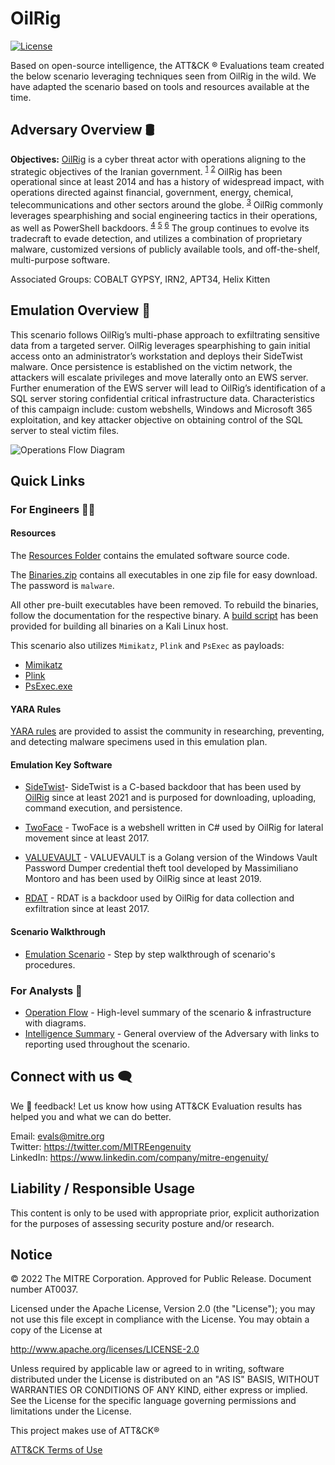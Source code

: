 # OilRig

[![License](https://img.shields.io/badge/License-Apache_2.0-blue.svg)](https://opensource.org/licenses/Apache-2.0)

Based on open-source intelligence, the ATT&CK ® Evaluations team created the below scenario leveraging techniques seen from OilRig in the wild. We have adapted the scenario based on tools and resources available at the time.

## Adversary Overview 🛢️
**Objectives:** [OilRig](https://attack.mitre.org/groups/G0049/) is a cyber threat actor with operations aligning to the strategic objectives of the Iranian government. <sup>[1](https://cyware.com/blog/apt34-the-helix-kitten-cybercriminal-group-loves-to-meow-middle-eastern-and-international-organizations-48ae)</sup> <sup>[2](https://unit42.paloaltonetworks.com/threat-brief-iranian-linked-cyber-operations/)</sup> OilRig has been operational since at least 2014 and has a history of widespread impact, with operations directed against financial, government, energy, chemical, telecommunications and other sectors around the globe. <sup>[3](https://www.fortinet.com/blog/threat-research/please-confirm-you-received-our-apt)</sup>  OilRig commonly leverages spearphishing and social engineering tactics in their operations, as well as PowerShell backdoors. <sup>[4](https://www.mandiant.com/resources/blog/targeted-attack-in-middle-east-by-apt34)</sup> <sup>[5](https://www.attackiq.com/2022/07/11/oilrig-attack-graphs-emulating-the-iranian-threat-actors-global-campaigns/)</sup> <sup>[6](https://securelist.com/oilrigs-poison-frog/95490/)</sup> The group continues to evolve its tradecraft to evade detection, and utilizes a combination of proprietary malware, customized versions of publicly available tools, and off-the-shelf, multi-purpose software.

Associated Groups: COBALT GYPSY, IRN2, APT34, Helix Kitten



## Emulation Overview 📖
This scenario follows OilRig’s multi-phase approach to exfiltrating sensitive data from a targeted server. OilRig leverages spearphishing to gain initial access onto an administrator’s workstation and deploys their SideTwist malware. Once persistence is established on the victim network, the attackers will escalate privileges and move laterally onto an EWS server. Further enumeration of the EWS server will lead to OilRig’s identification of a SQL server storing confidential critical infrastructure data. Characteristics of this campaign include: custom webshells, Windows and Microsoft 365 exploitation, and key attacker objective on obtaining control of the SQL server to steal victim files.<br>

![Operations Flow Diagram](./Resources/images/OpsFlow.png)

## Quick Links
### For Engineers 🧑‍💻
#### Resources

The [Resources Folder](./Resources/) contains the emulated software source code.

The [Binaries.zip](./Resources/Binaries/binaries.zip) contains all executables in one zip file for easy download. The password is `malware`.

All other pre-built executables have been removed. To rebuild the binaries, follow the documentation for the respective binary. A [build script](./Resources/setup/build_implants) has been provided for building all binaries on a Kali Linux host.

This scenario also utilizes `Mimikatz`, `Plink` and `PsExec` as payloads:
- [Mimikatz](https://github.com/gentilkiwi/mimikatz/wiki)
- [Plink](https://www.chiark.greenend.org.uk/~sgtatham/putty/latest.html)
- [PsExec.exe](https://learn.microsoft.com/en-us/sysinternals/downloads/psexec)

#### YARA Rules

[YARA rules](./YARA_Rules/managedservicesR1.yar) are provided to assist the community in researching, preventing, and detecting malware specimens used in this emulation plan.

#### Emulation Key Software

- [SideTwist](./Resources/SideTwist/)- SideTwist is a C-based backdoor that has been used by [OilRig](https://attack.mitre.org/groups/G0049/) since at least 2021 and is purposed for downloading, uploading, command execution, and persistence.

- [TwoFace](./Resources/TwoFace/) - TwoFace is a webshell written in C# used by OilRig for lateral movement since at least 2017.

- [VALUEVAULT](./Resources/VALUEVAULT/) - VALUEVAULT is a Golang version of the Windows Vault Password Dumper credential theft tool developed by Massimiliano Montoro and has been used by OilRig since at least 2019.

- [RDAT](./Resources/RDAT/) - RDAT is a backdoor used by OilRig for data collection and exfiltration since at least 2017.

#### Scenario Walkthrough

- [Emulation Scenario](./Emulation_Plan/README.md) - Step by step walkthrough of scenario's procedures.

### For Analysts 🔎

- [Operation Flow](./Operations_Flow/Operations_Flow.md/) - High-level summary of the scenario & infrastructure with diagrams.
- [Intelligence Summary](./Intelligence_Summary/Intelligence_Summary.md) - General overview of the Adversary with links to reporting used throughout the scenario.

## Connect with us 🗨️

We 💖 feedback! Let us know how using ATT&CK Evaluation results has helped you and what we can do better.

Email: evals@mitre.org <br>
Twitter: https://twitter.com/MITREengenuity <br>
LinkedIn: https://www.linkedin.com/company/mitre-engenuity/

## Liability / Responsible Usage

This content is only to be used with appropriate prior, explicit authorization for the purposes of assessing security posture and/or research.

## Notice

© 2022 The MITRE Corporation. Approved for Public Release. Document number AT0037.

Licensed under the Apache License, Version 2.0 (the "License"); you may not use this file except in compliance with the License. You may obtain a copy of the License at

http://www.apache.org/licenses/LICENSE-2.0

Unless required by applicable law or agreed to in writing, software distributed under the License is distributed on an "AS IS" BASIS, WITHOUT WARRANTIES OR CONDITIONS OF ANY KIND, either express or implied. See the License for the specific language governing permissions and limitations under the License.

This project makes use of ATT&CK®

[ATT&CK Terms of Use](https://attack.mitre.org/resources/terms-of-use/)
